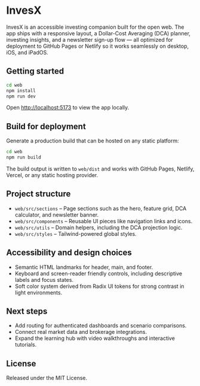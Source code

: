 # InvesX

InvesX is an accessible investing companion built for the open web. The app ships with a responsive layout, a Dollar-Cost Averaging (DCA) planner, investing insights, and a newsletter sign-up flow — all optimized for deployment to GitHub Pages or Netlify so it works seamlessly on desktop, iOS, and iPadOS.

## Getting started

```bash
cd web
npm install
npm run dev
```

Open <http://localhost:5173> to view the app locally.

## Build for deployment

Generate a production build that can be hosted on any static platform:

```bash
cd web
npm run build
```

The build output is written to `web/dist` and works with GitHub Pages, Netlify, Vercel, or any static hosting provider.

## Project structure

- `web/src/sections` – Page sections such as the hero, feature grid, DCA calculator, and newsletter banner.
- `web/src/components` – Reusable UI pieces like navigation links and icons.
- `web/src/utils` – Domain helpers, including the DCA projection logic.
- `web/src/styles` – Tailwind-powered global styles.

## Accessibility and design choices

- Semantic HTML landmarks for header, main, and footer.
- Keyboard and screen-reader friendly controls, including descriptive labels and focus states.
- Soft color system derived from Radix UI tokens for strong contrast in light environments.

## Next steps

- Add routing for authenticated dashboards and scenario comparisons.
- Connect real market data and brokerage integrations.
- Expand the learning hub with video walkthroughs and interactive tutorials.

## License

Released under the MIT License.
